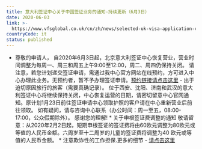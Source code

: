 ```yaml
---
title: 意大利签证中心关于中国签证业务的通知-持续更新（6月3日）
date: 2020-06-03
link: >-
  https://www.vfsglobal.co.uk/cn/zh/news/selected-uk-visa-application-centres-in-china-re-opening
countryCode: it
status: published
---
```

* 尊敬的申请人， 自2020年6月3日起，北京意大利签证中心恢复营业，营业时间调整为每周一、周三和周五上午9:00至12:00，周二、周四仍保持关闭。 请注意，若您计划递交签证申请，需通过我中心官方网站在线预约，方可进入中心办理此业务。无预约者，暂不予办理签证申请。[预约链接请点击这里](https://row1.vfsglobal.com/GlobalAppointment/Account/RegisteredLogin?q=shSA0YnE4pLF9Xzwon/x/IzcvBCb/70NmWcryI2n01dFCVgtsDjpmd3jfNFPt90CTrBxqrhWReplZC8o/IMm7w==) \- 出于迫切原因旅行的旅客（需要真确记录）。 位于西安、沈阳、济南和武汉的意大利签证中心将继续保持关闭，中心恢复运营的日期，请密切留意中心官网通知。原计划1月23日前往签证申请中心领取护照的客户请在中心重新营业后前往领取。 如有疑问，请与咨询中心联系（办公时间：周一至五，08:00-17:00，公众假期除外）。 感谢您的理解! * 关于申根签证费调整的通知 敬请留意：从2020年2月2日起，短期申根签证的签证费将由60欧元调整为80欧元或等值的人民币金额。六周岁至十二周岁的儿童的签证费将调整为40 欧元或等值的人民币金额。 * 注意欺诈性的工作担保.更多的细节 - [请点击这里](disclaimer.html) 

